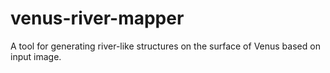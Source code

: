 # venus-river-mapper
A tool for generating river-like structures on the surface of Venus based on input image.
